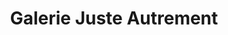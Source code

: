 ---
title: "Galerie Juste Autrement"
url: /saint-julien-en-genevois/galerie-juste-autrement/
shop: antiquités
---